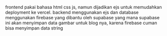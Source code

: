 frontend pakai bahasa html css js, namun dijadikan ejs untuk memudahkan deployment ke vercel.
backend menggunakan ejs dan database menggunakan firebase yang dibantu oleh supabase yang mana supabase ini akan menyimpan data gambar untuk blog nya, karena firebase cuman bisa menyimpan data string
